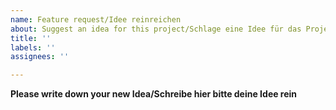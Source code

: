 ```yaml
---
name: Feature request/Idee reinreichen
about: Suggest an idea for this project/Schlage eine Idee für das Projekt vor
title: ''
labels: ''
assignees: ''

---
```


**Please write down your new Idea/Schreibe hier bitte deine Idee rein**
